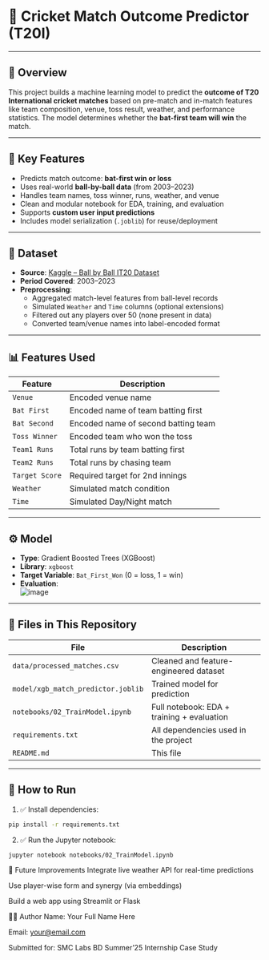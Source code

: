 # 🏏 Cricket Match Outcome Predictor (T20I)
---

## 📌 Overview

This project builds a machine learning model to predict the **outcome of T20 International cricket matches** based on pre-match and in-match features like team composition, venue, toss result, weather, and performance statistics. The model determines whether the **bat-first team will win** the match.

---

## 🧠 Key Features

- Predicts match outcome: **bat-first win or loss**
- Uses real-world **ball-by-ball data** (from 2003–2023)
- Handles team names, toss winner, runs, weather, and venue
- Clean and modular notebook for EDA, training, and evaluation
- Supports **custom user input predictions**
- Includes model serialization (`.joblib`) for reuse/deployment

---

## 📁 Dataset

- **Source**: [Kaggle – Ball by Ball IT20 Dataset](https://www.kaggle.com/datasets/jamiewelsh2/ball-by-ball-it20)
- **Period Covered**: 2003–2023
- **Preprocessing**:
  - Aggregated match-level features from ball-level records
  - Simulated `Weather` and `Time` columns (optional extensions)
  - Filtered out any players over 50 (none present in data)
  - Converted team/venue names into label-encoded format

---

## 📊 Features Used

| Feature           | Description                            |
|-------------------|----------------------------------------|
| `Venue`           | Encoded venue name                     |
| `Bat First`       | Encoded name of team batting first     |
| `Bat Second`      | Encoded name of second batting team    |
| `Toss Winner`     | Encoded team who won the toss          |
| `Team1 Runs`      | Total runs by team batting first       |
| `Team2 Runs`      | Total runs by chasing team             |
| `Target Score`    | Required target for 2nd innings        |
| `Weather`         | Simulated match condition              |
| `Time`            | Simulated Day/Night match              |

---

## ⚙️ Model

- **Type**: Gradient Boosted Trees (XGBoost)
- **Library**: `xgboost`
- **Target Variable**: `Bat_First_Won` (0 = loss, 1 = win)
- **Evaluation**:  
  ![image](https://github.com/user-attachments/assets/57acf72a-c566-4e55-8148-151f7911413f)


---

## 🧪 Files in This Repository

| File                              | Description                                      |
|----------------------------------|---------------------------------------------------|
| `data/processed_matches.csv`     | Cleaned and feature-engineered dataset            |
| `model/xgb_match_predictor.joblib` | Trained model for prediction                    |
| `notebooks/02_TrainModel.ipynb`  | Full notebook: EDA + training + evaluation        |
| `requirements.txt`               | All dependencies used in the project              |
| `README.md`                      | This file                                         |

---

## 🚀 How to Run

1. ✅ Install dependencies:
```bash
pip install -r requirements.txt
```
2. ✅ Run the Jupyter notebook:
```bash
jupyter notebook notebooks/02_TrainModel.ipynb
```
🔮 Future Improvements
Integrate live weather API for real-time predictions

Use player-wise form and synergy (via embeddings)

Build a web app using Streamlit or Flask

🧑‍💻 Author
Name: Your Full Name Here

Email: your@email.com

Submitted for: SMC Labs BD Summer’25 Internship Case Study
